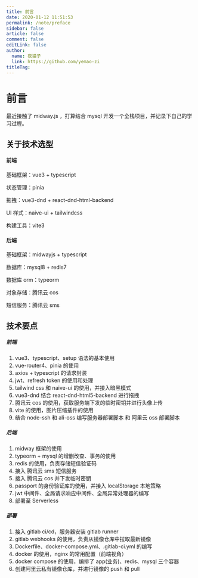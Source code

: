```yaml
---
title: 前言
date: 2020-01-12 11:51:53
permalink: /note/preface
sidebar: false
article: false
comment: false
editLink: false
author:
  name: 夜猫子
  link: https://github.com/yemao-zi
titleTag:
---
```


# 前言

最近接触了 midway.js ，打算结合 mysql 开发一个全栈项目，并记录下自己的学习过程。

## 关于技术选型

#### 前端

基础框架：vue3 + typescript

状态管理：pinia

拖拽：vue3-dnd + react-dnd-html-backend

UI 样式：naive-ui + tailwindcss

构建工具：vite3

#### 后端

基础框架：midwayjs + typescript

数据库：mysql8 + redis7

数据库 orm：typeorm

对象存储：腾讯云 cos

短信服务：腾讯云 sms

## 技术要点

##### 前端

1. vue3、typescript、setup 语法的基本使用
2. vue-router4、pinia 的使用
3. axios + typescript 的请求封装
4. jwt、refresh token 的使用和处理
5. tailwind css 和 naive-ui 的使用，并接入暗黑模式
6. vue3-dnd 结合 react-dnd-html5-backend 进行拖拽
7. 腾讯云 cos 的使用，获取服务端下发的临时密钥并进行头像上传
8. vite 的使用，图片压缩插件的使用
9. 结合 node-ssh 和 ali-oss 编写服务器部署脚本 和 阿里云 oss 部署脚本

##### 后端

1. midway 框架的使用
2. typeorm + mysql 的增删改查、事务的使用
3. redis 的使用，负责存储短信验证码
4. 接入 腾讯云 sms 短信服务
5. 接入 腾讯云 cos 并下发临时密钥
6. passport 的身份验证库的使用，并接入 localStorage 本地策略
7. jwt 中间件、全局请求响应中间件、全局异常处理器的编写
8. 部署至 Serverless

##### 部署

1. 接入 gitlab ci/cd，服务器安装 gitlab runner
2. gitlab webhooks 的使用，负责从镜像仓库中拉取最新镜像
3. Dockerfile、docker-compose.yml、.gitlab-ci.yml 的编写
4. docker 的使用，nginx 的常用配置（前端视角）
5. docker compose 的使用，编排了 app(业务)、redis、mysql 三个容器
6. 创建阿里云私有镜像仓库，并进行镜像的 push 和 pull
